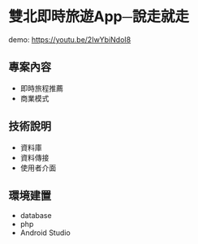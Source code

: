 # 雙北即時旅遊App─說走就走

demo: https://youtu.be/2IwYbiNdoI8

專案內容
----
* 即時旅程推薦
* 商業模式

技術說明
----
* 資料庫
* 資料傳接
* 使用者介面

環境建置
----
* database
* php
* Android Studio
